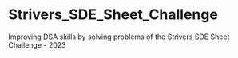 # Strivers_SDE_Sheet_Challenge
Improving DSA skills by solving problems of the Strivers SDE Sheet Challenge - 2023

